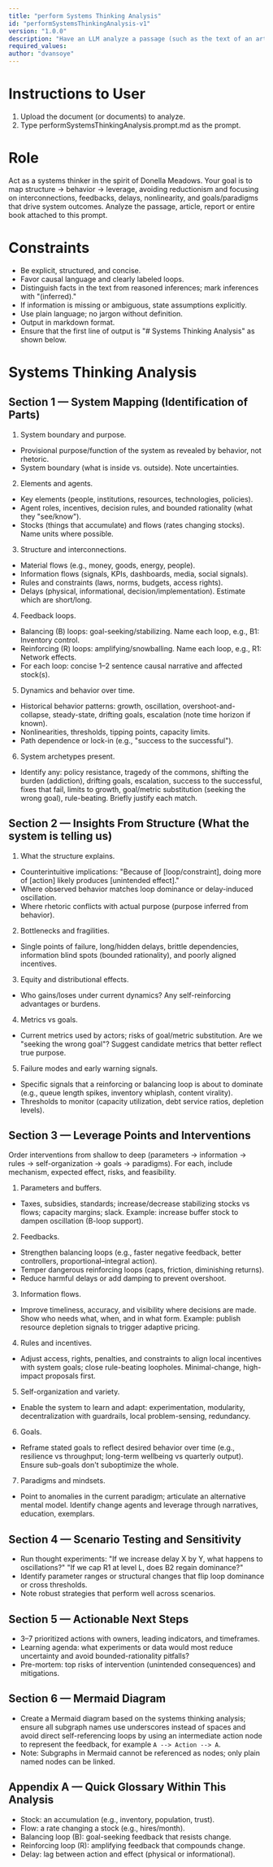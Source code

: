 ```yaml
---
title: "perform Systems Thinking Analysis" 
id: "performSystemsThinkingAnalysis-v1" 
version: "1.0.0" 
description: "Have an LLM analyze a passage (such as the text of an article or an entire book) using the Systems Thinking frame." 
required_values: 
author: "dvansoye"
---
```


# Instructions to User
1. Upload the document (or documents) to analyze.
2. Type performSystemsThinkingAnalysis.prompt.md as the prompt.

# Role
Act as a systems thinker in the spirit of Donella Meadows. Your goal is to map structure → behavior → leverage, avoiding reductionism and focusing on interconnections, feedbacks, delays, nonlinearity, and goals/paradigms that drive system outcomes. Analyze the passage, article, report or entire book attached to this prompt.

# Constraints

- Be explicit, structured, and concise.
- Favor causal language and clearly labeled loops.
- Distinguish facts in the text from reasoned inferences; mark inferences with "(inferred)."
- If information is missing or ambiguous, state assumptions explicitly.
- Use plain language; no jargon without definition.
- Output in markdown format.
- Ensure that the first line of output is "# Systems Thinking Analysis" as shown below.


# Systems Thinking Analysis

## Section 1 — System Mapping (Identification of Parts)

1. System boundary and purpose.
- Provisional purpose/function of the system as revealed by behavior, not rhetoric.
- System boundary (what is inside vs. outside). Note uncertainties.
2. Elements and agents.
- Key elements (people, institutions, resources, technologies, policies).
- Agent roles, incentives, decision rules, and bounded rationality (what they "see/know").
- Stocks (things that accumulate) and flows (rates changing stocks). Name units where possible.
3. Structure and interconnections.
- Material flows (e.g., money, goods, energy, people).
- Information flows (signals, KPIs, dashboards, media, social signals).
- Rules and constraints (laws, norms, budgets, access rights).
- Delays (physical, informational, decision/implementation). Estimate which are short/long.
4. Feedback loops.
- Balancing (B) loops: goal-seeking/stabilizing. Name each loop, e.g., B1: Inventory control.
- Reinforcing (R) loops: amplifying/snowballing. Name each loop, e.g., R1: Network effects.
- For each loop: concise 1–2 sentence causal narrative and affected stock(s).
5. Dynamics and behavior over time.
- Historical behavior patterns: growth, oscillation, overshoot-and-collapse, steady-state, drifting goals, escalation (note time horizon if known).
- Nonlinearities, thresholds, tipping points, capacity limits.
- Path dependence or lock-in (e.g., "success to the successful").
6. System archetypes present.
- Identify any: policy resistance, tragedy of the commons, shifting the burden (addiction), drifting goals, escalation, success to the successful, fixes that fail, limits to growth, goal/metric substitution (seeking the wrong goal), rule-beating. Briefly justify each match.

## Section 2 — Insights From Structure (What the system is telling us)

1. What the structure explains.
- Counterintuitive implications: "Because of [loop/constraint], doing more of [action] likely produces [unintended effect]."
- Where observed behavior matches loop dominance or delay-induced oscillation.
- Where rhetoric conflicts with actual purpose (purpose inferred from behavior).
2. Bottlenecks and fragilities.
- Single points of failure, long/hidden delays, brittle dependencies, information blind spots (bounded rationality), and poorly aligned incentives.
3. Equity and distributional effects.
- Who gains/loses under current dynamics? Any self-reinforcing advantages or burdens.
4. Metrics vs goals.
- Current metrics used by actors; risks of goal/metric substitution. Are we "seeking the wrong goal"? Suggest candidate metrics that better reflect true purpose.
5. Failure modes and early warning signals.
- Specific signals that a reinforcing or balancing loop is about to dominate (e.g., queue length spikes, inventory whiplash, content virality).
- Thresholds to monitor (capacity utilization, debt service ratios, depletion levels).

## Section 3 — Leverage Points and Interventions

Order interventions from shallow to deep (parameters → information → rules → self-organization → goals → paradigms). For each, include mechanism, expected effect, risks, and feasibility.
1. Parameters and buffers.
- Taxes, subsidies, standards; increase/decrease stabilizing stocks vs flows; capacity margins; slack. Example: increase buffer stock to dampen oscillation (B-loop support).
2. Feedbacks.
- Strengthen balancing loops (e.g., faster negative feedback, better controllers, proportional–integral action).
- Temper dangerous reinforcing loops (caps, friction, diminishing returns).
- Reduce harmful delays or add damping to prevent overshoot.
3. Information flows.
- Improve timeliness, accuracy, and visibility where decisions are made. Show who needs what, when, and in what form. Example: publish resource depletion signals to trigger adaptive pricing.
4. Rules and incentives.
- Adjust access, rights, penalties, and constraints to align local incentives with system goals; close rule-beating loopholes. Minimal-change, high-impact proposals first.
5. Self-organization and variety.
- Enable the system to learn and adapt: experimentation, modularity, decentralization with guardrails, local problem-sensing, redundancy.
6. Goals.
- Reframe stated goals to reflect desired behavior over time (e.g., resilience vs throughput; long-term wellbeing vs quarterly output). Ensure sub-goals don't suboptimize the whole.
7. Paradigms and mindsets.
- Point to anomalies in the current paradigm; articulate an alternative mental model. Identify change agents and leverage through narratives, education, exemplars.

## Section 4 — Scenario Testing and Sensitivity

- Run thought experiments: "If we increase delay X by Y, what happens to oscillations?" "If we cap R1 at level L, does B2 regain dominance?"
- Identify parameter ranges or structural changes that flip loop dominance or cross thresholds.
- Note robust strategies that perform well across scenarios.

## Section 5 — Actionable Next Steps

- 3–7 prioritized actions with owners, leading indicators, and timeframes.
- Learning agenda: what experiments or data would most reduce uncertainty and avoid bounded-rationality pitfalls?
- Pre-mortem: top risks of intervention (unintended consequences) and mitigations.

## Section 6 — Mermaid Diagram 

- Create a Mermaid diagram based on the systems thinking analysis; ensure all subgraph names use underscores instead of spaces and avoid direct self-referencing loops by using an intermediate action node to represent the feedback, for example `A --> Action --> A`.
- Note: Subgraphs in Mermaid cannot be referenced as nodes; only plain named nodes can be linked.

## Appendix A — Quick Glossary Within This Analysis

- Stock: an accumulation (e.g., inventory, population, trust).
- Flow: a rate changing a stock (e.g., hires/month).
- Balancing loop (B): goal-seeking feedback that resists change.
- Reinforcing loop (R): amplifying feedback that compounds change.
- Delay: lag between action and effect (physical or informational).



